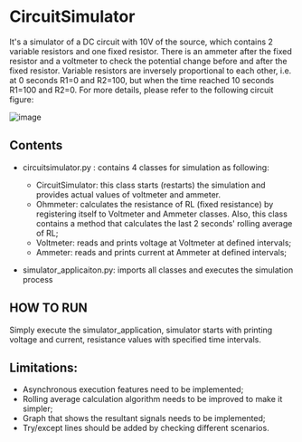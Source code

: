 # CircuitSimulator
It's a simulator of a DC circuit with 10V of the source, which contains 2 variable resistors and one fixed resistor. There is an ammeter after the fixed resistor and a voltmeter to check the potential change before and after the fixed resistor. Variable resistors are inversely proportional to each other, i.e. at 0 seconds R1=0 and R2=100, but when the time reached 10 seconds R1=100 and R2=0. For more details, please refer to the following circuit figure:

![image](https://user-images.githubusercontent.com/56832126/132469493-8dc2ec49-6b53-4611-b847-0f87d96e55bf.png)






## Contents
- circuitsimulator.py : contains 4 classes for simulation as following:
  - CircuitSimulator: this class starts (restarts) the simulation and provides actual values of voltmeter and ammeter.
  - Ohmmeter: calculates the resistance of RL (fixed resistance) by registering itself to Voltmeter and Ammeter classes. Also, this class contains a method that calculates the last 2 seconds' rolling average of RL;
  - Voltmeter: reads and prints voltage at Voltmeter at defined intervals;
  - Ammeter: reads and prints current at Ammeter at defined intervals;

- simulator_applicaiton.py: imports all classes and executes the simulation process

## HOW TO RUN

Simply execute the simulator_application, simulator starts with printing voltage and current, resistance values with specified time intervals.


## Limitations:

- Asynchronous execution features need to be implemented;
- Rolling average calculation algorithm needs to be improved to make it simpler;
- Graph that shows the resultant signals needs to be implemented;
- Try/except lines should be added by checking different scenarios.

